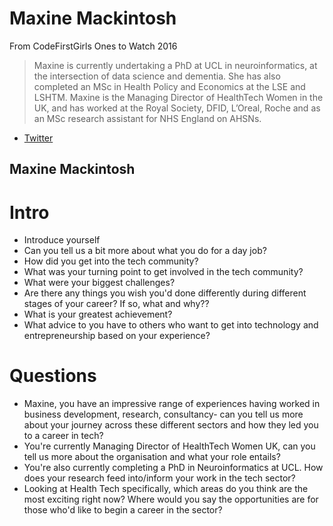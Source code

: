 # Maxine Mackintosh

From CodeFirstGirls Ones to Watch 2016
> Maxine is currently undertaking a PhD at UCL in neuroinformatics, at the intersection of data science and dementia. She has also completed an MSc in Health Policy and Economics at the LSE and LSHTM. Maxine is the Managing Director of HealthTech Women in the UK, and has worked at the Royal Society, DFID, L’Oreal, Roche and as an MSc research assistant for NHS England on AHSNs.

* [Twitter](https://twitter.com/Maxi_Macki)

## Maxine Mackintosh

# Intro

* Introduce yourself
* Can you tell us a bit more about what you do for a day job?
* How did you get into the tech community?
* What was your turning point to get involved in the tech community?
* What were your biggest challenges?
* Are there any things you wish you'd done differently during different stages of your career? If so, what and why??
* What is your greatest achievement?
* What advice to you have to others who want to get into technology and entrepreneurship based on your experience?

# Questions
* Maxine, you have an impressive range of experiences having worked in business development, research, consultancy- can you tell us more about your journey across these different sectors and how they led you to a career in tech?
* You're currently Managing Director of HealthTech Women UK, can you tell us more about the organisation and what your role entails?
* You're also currently completing a PhD in Neuroinformatics at UCL. How does your research feed into/inform your work in the tech sector?
* Looking at Health Tech specifically, which areas do you think are the most exciting right now? Where would you say the opportunities are for those who'd like to begin a career in the sector?
